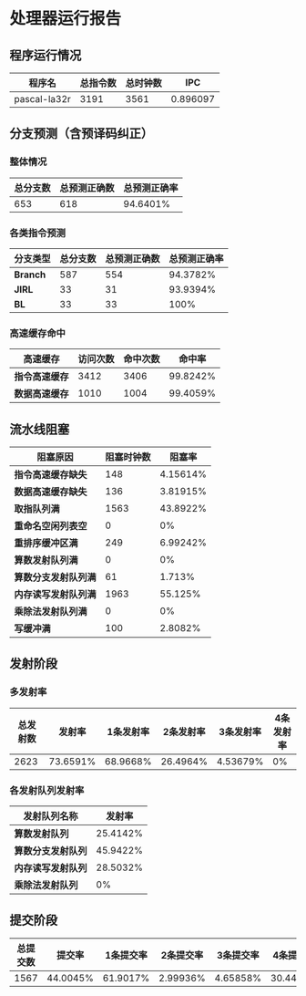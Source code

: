 # 处理器运行报告
## 程序运行情况
|程序名|总指令数|总时钟数|IPC|
|---|---|---|---|
|pascal-la32r|3191|3561|0.896097|

## 分支预测（含预译码纠正）
### 整体情况
|总分支数|总预测正确数|总预测正确率|
|---|---|---|
|653|618|94.6401%|

### 各类指令预测
|分支类型|总分支数|总预测正确数|总预测正确率|
|---|---|---|---|
|**Branch**| 587 | 554 | 94.3782%|
|**JIRL**| 33 | 31 | 93.9394%|
|**BL**| 33 | 33 | 100%|

### 高速缓存命中
|高速缓存|访问次数|命中次数|命中率|
|---|---|---|---|
|**指令高速缓存**| 3412 | 3406 | 99.8242%|
|**数据高速缓存**| 1010 | 1004 | 99.4059%|
## 流水线阻塞
|阻塞原因|阻塞时钟数|阻塞率|
|---|---|---|
|**指令高速缓存缺失**| 148 | 4.15614%|
|**数据高速缓存缺失**| 136 | 3.81915%|
|**取指队列满**| 1563 | 43.8922%|
|**重命名空闲列表空**|0 | 0%|
|**重排序缓冲区满**|249 | 6.99242%|
|**算数发射队列满**|0 | 0%|
|**算数分支发射队列满**|61 | 1.713%|
|**内存读写发射队列满**|1963 | 55.125%|
|**乘除法发射队列满**|0 | 0%|
|**写缓冲满**|100 | 2.8082%|

## 发射阶段
### 多发射率
|总发射数|发射率|1条发射率|2条发射率|3条发射率|4条发射率|
|---|---|---|---|---|---|
|2623|73.6591%|68.9668%|26.4964%|4.53679%|0%|

### 各发射队列发射率
|发射队列名称|发射率|
|---|---|
|**算数发射队列**|25.4142%|
|**算数分支发射队列**|45.9422%|
|**内存读写发射队列**|28.5032%|
|**乘除法发射队列**|0%|

## 提交阶段
|总提交数|提交率|1条提交率|2条提交率|3条提交率|4条提交率|
|---|---|---|---|---|---|
|1567|44.0045%|61.9017%|2.99936%|4.65858%|30.4403%|
